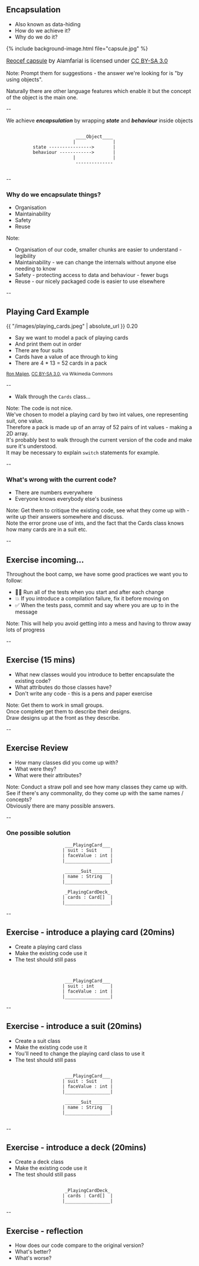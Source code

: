 ## Encapsulation

+ Also known as data-hiding
+ How do we achieve it?
+ Why do we do it?

{% include background-image.html file="capsule.jpg" %}
<p style="float:bottom;font-size:15px">
<a href="https://commons.wikimedia.org/wiki/File:Reocef_capsule.jpg">Reocef capsule</a>
by Alamfarial is licensed under 
<a href="https://creativecommons.org/licenses/by-sa/3.0/deed.en">CC BY-SA 3.0</a>
</p>

Note:
Prompt them for suggestions - the answer we're looking for is "by using objects".  

Naturally there are other language features which enable it but the concept of the
object is the main one.

--

We achieve ***encapsulation*** by wrapping
***state*** and ***behaviour*** inside objects

```text

                          ____Object____
                         |              |
          state ---------------->       |
          behaviour ------------>       |
                         |              |
                          -------------- 
                
```

--

### Why do we encapsulate things?

+ Organisation
+ Maintainability
+ Safety
+ Reuse


Note:

* Organisation of our code, smaller chunks are easier to understand - legibility
* Maintainability - we can change the internals without anyone else needing to know
* Safety - protecting access to data and behaviour - fewer bugs
* Reuse - our nicely packaged code is easier to use elsewhere

--

## Playing Card Example

<backgroundimage>{{ "/images/playing_cards.jpeg" | absolute_url }}</backgroundimage>
<backgroundimageopacity>0.20</backgroundimageopacity>

- Say we want to model a pack of playing cards
- And print them out in order
- There are four suits
- Cards have a value of ace through to king
- There are 4 * 13 = 52 cards in a pack





<small><a href="https://commons.wikimedia.org/wiki/File:AcetoFive.JPG">Ron Maijen</a>, <a href="https://creativecommons.org/licenses/by-sa/3.0">CC BY-SA 3.0</a>, via Wikimedia Commons</small>

--

- Walk through the `Cards` class...

Note:
The code is not nice.  
We've chosen to model a playing card by two int values, one representing suit, one value.  
Therefore a pack is made up of an array of 52 pairs of int values - making a 2D array.  
It's probably best to walk through the current version of the code and make sure it's understood.  
It may be necessary to explain `switch` statements for example.  

--

### What's wrong with the current code?

+ There are numbers everywhere
+ Everyone knows everybody else's business

Note:
Get them to critique the existing code, see what they come up with - write up their answers somewhere and discuss.  
Note the error prone use of ints, and the fact that the Cards class knows how many cards are in a suit etc.  

--

## Exercise incoming…

Throughout the boot camp, we have some good practices we want you to follow:

+ 🏃‍♀️ Run all of the tests when you start and after each change
+ 💥 If you introduce a compilation failure, fix it before moving on
+ ✅ When the tests pass, commit and say where you are up to in the message

Note: This will help you avoid getting into a mess and having to throw away lots of progress  

--

## Exercise (15 mins)

- What new classes would you introduce to better encapsulate the existing code? 
- What attributes do those classes have?
- Don't write any code - this is a pens and paper exercise

Note:
Get them to work in small groups.  
Once complete get them to describe their designs.  
Draw designs up at the front as they describe.  

--

## Exercise Review

+ How many classes did you come up with?
+ What were they?
+ What were their attributes?

Note: Conduct a straw poll and see how many classes they came up with.  
  See if there's any commonality, do they come up with the same names / concepts?  
  Obviously there are many possible answers.  

--

### One possible solution

```text
                      ___PlayingCard___
                     | suit : Suit     |
                     | faceValue : int | 
                     |_________________|
                     
                      ______Suit_______
                     | name : String   |
                     |_________________|
                     
                      _PlayingCardDeck_
                     | cards : Card[]  |
                     |_________________|

```
 

--


## Exercise - introduce a playing card (20mins)

* Create a playing card class
* Make the existing code use it
* The test should still pass

```text


                      ___PlayingCard___
                     | suit : int      |
                     | faceValue : int | 
                     |_________________|

```

--

## Exercise - introduce a suit (20mins)

* Create a suit class
* Make the existing code use it
* You'll need to change the playing card class to use it
* The test should still pass

```text

                      ___PlayingCard___
                     | suit : Suit     |
                     | faceValue : int | 
                     |_________________|
                     
                      ______Suit_______
                     | name : String   |
                     |_________________|
                     

```

--

## Exercise - introduce a deck (20mins)

* Create a deck class
* Make the existing code use it
* The test should still pass

```text

                      _PlayingCardDeck_
                     | cards : Card[]  |
                     |_________________|
```

--

## Exercise - reflection

* How does our code compare to the original version?
* What's better?
* What's worse?